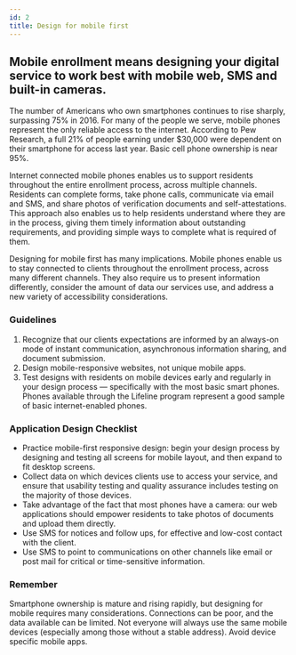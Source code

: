 ```yaml
---
id: 2
title: Design for mobile first
---
```


## Mobile enrollment means designing your digital service to work best with mobile web, SMS and built-in cameras.

The number of Americans who own smartphones continues to rise sharply, surpassing 75% in 2016. For many of the people we serve, mobile phones represent the only reliable access to the internet. According to Pew Research, a full 21% of people earning under $30,000 were dependent on their smartphone for access last year. Basic cell phone ownership is near 95%.

Internet connected mobile phones enables us to support residents throughout the entire enrollment process, across multiple channels. Residents can complete forms, take phone calls, communicate via email and SMS, and share photos of verification documents and self-attestations. This approach also enables us to help residents understand where they are in the process, giving them timely information about outstanding requirements, and providing simple ways to complete what is required of them.

Designing for mobile first has many implications. Mobile phones enable us to stay connected to clients throughout the enrollment process, across many different channels. They also require us to present information differently, consider the amount of data our services use, and address a new variety of accessibility considerations.

### Guidelines
1. Recognize that our clients expectations are informed by an always-on mode of instant communication, asynchronous information sharing, and document submission.
2. Design mobile-responsive websites, not unique mobile apps.
3. Test designs with residents on mobile devices early and regularly in your design process — specifically with the most basic smart phones. Phones available through the Lifeline program represent a good sample of basic internet-enabled phones.



### Application Design Checklist
- Practice mobile-first responsive design: begin your design process by designing and testing all screens for mobile layout, and then expand to fit desktop screens.
- Collect data on which devices clients use to access your service, and ensure that usability testing and quality assurance includes testing on the majority of those devices.
- Take advantage of the fact that most phones have a camera: our web applications should empower residents to take photos of documents  and upload them directly.
- Use SMS for notices and follow ups, for effective and low-cost contact with the client.
- Use SMS to point to communications on other channels like email or post mail for critical or time-sensitive information.

### Remember
Smartphone ownership is mature and rising rapidly, but designing for mobile requires many considerations. Connections can be poor, and the data available can be limited. Not everyone will always use the same mobile devices (especially among those without a stable address). Avoid device specific mobile apps.


